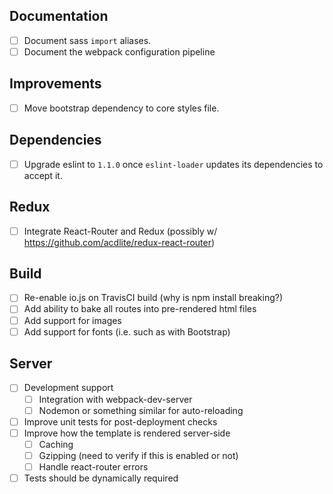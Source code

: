 Documentation
-------------
* [ ] Document sass `import` aliases.
* [ ] Document the webpack configuration pipeline

Improvements
------------
* [ ] Move bootstrap dependency to core styles file.

Dependencies
------------
* [ ] Upgrade eslint to `1.1.0` once `eslint-loader` updates its dependencies to accept it.

Redux
-----
* [ ] Integrate React-Router and Redux (possibly w/ https://github.com/acdlite/redux-react-router)

Build
-----
* [ ] Re-enable io.js on TravisCI build (why is npm install breaking?)
* [ ] Add ability to bake all routes into pre-rendered html files
* [ ] Add support for images
* [ ] Add support for fonts (i.e. such as with Bootstrap)

Server
------
* [ ] Development support
  * [ ] Integration with webpack-dev-server
  * [ ] Nodemon or something similar for auto-reloading
* [ ] Improve unit tests for post-deployment checks
* [ ] Improve how the template is rendered server-side
  * [ ] Caching
  * [ ] Gzipping (need to verify if this is enabled or not)
  * [ ] Handle react-router errors
* [ ] Tests should be dynamically required
